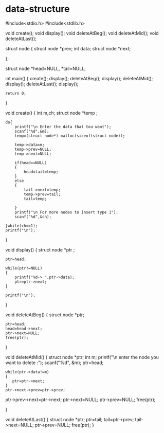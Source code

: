 # data-structure

#include<stdio.h>
#include<stdlib.h>

void create();
void display();
void deleteAtBeg();
void deleteAtMid();
void deleteAtLast();

 struct node 
{
	struct node *prev;
	int data;
	struct node *next;
	
};

struct node *head=NULL, *tail=NULL;

int main()
{
	create();
	display();
    deleteAtBeg();
    display();
   deleteAtMid();
    display();
    deleteAtLast();
    display();
    
	return 0;
}

void create()
{
	int m,ch;
	struct node *temp ;
	
	do{
		printf("\n Enter the data that tou want");
		scanf("%d",&m);
		temp=(struct node*) malloc(sizeof(struct node));
		
		temp->data=m;
		temp->prev=NULL;
		temp->next=NULL;
		
		if(head==NULL)
		{
			head=tail=temp;
		}
		else
		{
			tail->next=temp;
			temp->prev=tail;
			tail=temp;
		
		}
		printf("\n For more nodes to insert type 1");
		scanf("%d",&ch);
		
	}while(ch==1);
	printf("\n");
}

void display()
{
	struct node *ptr ;
	
	ptr=head;

	while(ptr!=NULL)
	{
		printf("%d-> ",ptr->data);
		ptr=ptr->next;
	}
	
	printf("\n");
}

void deleteAtBeg()
{
	struct node *ptr;
	

	ptr=head;
	head=head->next;
	ptr->next=NULL;
	free(ptr);

} 

void deleteAtMid()
{
	struct node *ptr;
	int m;
	printf("\n enter the node you want to delete :");
	scanf("%d", &m);
	ptr=head;
	
	while(ptr->data!=m)
	{	
       ptr=ptr->next;   
    }
    ptr->next->prev=ptr->prev;
   ptr->prev->next=ptr->next;
   ptr->next=NULL;
   ptr->prev=NULL;
   free(ptr);
    
   
}

void deleteAtLast()
	{
		struct node *ptr;
       ptr=tail;
       tail=ptr->prev;
       tail->next=NULL;
       ptr->prev=NULL;
       free(ptr);
    }
 
	

	

